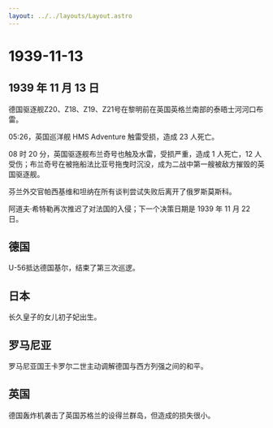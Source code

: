 ```yaml
---
layout: ../../layouts/Layout.astro
---
```


# 1939-11-13

## 1939 年 11 月 13 日

德国驱逐舰Z20、Z18、Z19、Z21号在黎明前在英国英格兰南部的泰晤士河河口布雷。

05:26，英国巡洋舰 HMS Adventure 触雷受损，造成 23 人死亡。

08 时 20 分，英国驱逐舰布兰奇号也触及水雷，受损严重，造成 1 人死亡，12
人受伤；布兰奇号在被拖船法比亚号拖曳时沉没，成为二战中第一艘被敌方摧毁的英国驱逐舰。

芬兰外交官帕西基维和坦纳在所有谈判尝试失败后离开了俄罗斯莫斯科。

阿道夫·希特勒再次推迟了对法国的入侵；下一个决策日期是 1939 年 11 月 22
日。

## 德国

U-56抵达德国基尔，结束了第三次巡逻。

## 日本

长久皇子的女儿初子妃出生。

## 罗马尼亚

罗马尼亚国王卡罗尔二世主动调解德国与西方列强之间的和平。

## 英国

德国轰炸机袭击了英国苏格兰的设得兰群岛，但造成的损失很小。